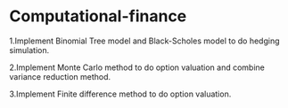# Computational-finance

1.Implement Binomial Tree model and Black-Scholes model to do hedging simulation.

2.Implement Monte Carlo method to do option valuation and combine variance reduction method.

3.Implement Finite difference method to do option valuation.

